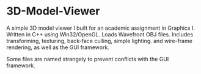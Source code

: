 # 3D-Model-Viewer
A simple 3D model viewer I built for an academic assignment in Graphics I. Written in C++ using Win32/OpenGL. Loads Wavefront OBJ files. Includes transforming, texturing, back-face culling, simple lighting. and wire-frame rendering, as well as the GUI framework.

Some files are named strangely to prevent conflicts with the GUI framework.
